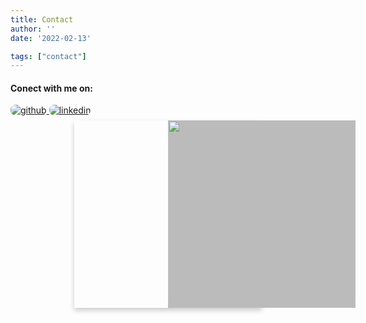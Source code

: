 ```yaml
---
title: Contact
author: ''
date: '2022-02-13'

tags: ["contact"]
---
```


<style>

.flip-card {
  background-color: transparent;
  width: 300px;
  height: 300px;
  perspective: 1000px;
}

.flip-card-inner {
  position: relative;
  width: 100%;
  height: 100%;
  text-align: center;
  transition: transform 0.6s;
  transform-style: preserve-3d;
  box-shadow: 0 4px 8px 0 rgba(0,0,0,0.2);
}

.flip-card:hover .flip-card-inner {
  transform: rotateY(180deg);
}

.flip-card-front, .flip-card-back {
  position: absolute;
  width: 100%;
  height: 100%;
  -webkit-backface-visibility: hidden;
  backface-visibility: hidden;
}

.flip-card-front {
  background-color: #bbb;
  color: black;
  display:inline-block;
}

.flip-card-back {
  background-color: silver;
  color: white;
  transform: rotateY(180deg);
    font-size: 150%;
    display:inline-block;
}

img {
  border-radius: 8px;
}

</style>

<body>

<p><b><H4>Conect with me on:</H4></B></p>

<a href="https://github.com/NicJC" target="_blank">
  <img src=https://img.shields.io/badge/github-%2324292e.svg?&style=for-the-badge&logo=github&logoColor=azure alt=github style="margin-bottom: 8px;" />
  
</a>

<a href="https://www.linkedin.com/in/nicholas-coxen/" target="_blank">
  <img src=https://img.shields.io/badge/linkedin-%231E77B5.svg?&style=for-the-badge&logo=linkedin&logoColor=azure alt=linkedin style="margin-bottom: 8px;" />
  
</a>




<center>
<div class="flip-card">
  <div class="flip-card-inner">
    <div class="flip-card-front">
     <img src="/images/avatar.jpg" style="width:300px;height:300px;">
    </div>
    <div class="flip-card-back">
      <h1>Nic Coxen</h1> 
      <p>Business Intelligence Analyst</p> 
      <p></p>
    </div>
  </div>
</div>
</center>
</body>
</head>
